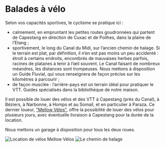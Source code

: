 # Balades à vélo

Selon vos capacités sportives, le cyclisme se pratique ici :

* calmement, en empruntant les petites routes goudronnées qui partent de 
  Capestang en direction de Cuxac et de Poilhes, dans la plaine de l’Etang ;
* sportivement, le long du Canal du Midi, sur l’ancien chemin de halage. Si le 
  terrain est plat, par définition, il n’en est pas moins un peu 
  accidenté : étroit à certains endroits, encombrés de mauvaises herbes parfois, 
  racines de platanes à tenir à l’œil souvent. Le Canal faisant de nombreux 
  méandres, les distances sont trompeuses. Nous mettons à disposition un 
  Guide Fluvial, qui vous renseignera de façon précise sur les kilomètres à 
  parcourir ;
* de façon musclée : l’arrière-pays est un terrain idéal pour pratiquer le VTT. 
  Guides spécialisés dans la bibliothèque de notre maison.

Il est possible de louer des vélos et des VTT à Capestang (près du Canal), à 
Béziers, à Narbonne, à Homps et au Somail, et en particulier à Paraza. Ce dernier loueur, ["Mellow Vélos"](http://www.mellowvelos.com), offre la possibilité de louer des vélos pour plusieurs jours, avec éventuelle livraison à Capestang pour la durée de la location.

Nous mettons un garage à disposition 
pour tous les deux roues.

![Location de vélos Mellow Vélos](/images/mellow.jpg)
![Le chemin de halage](/images/velo-detail.jpg)

